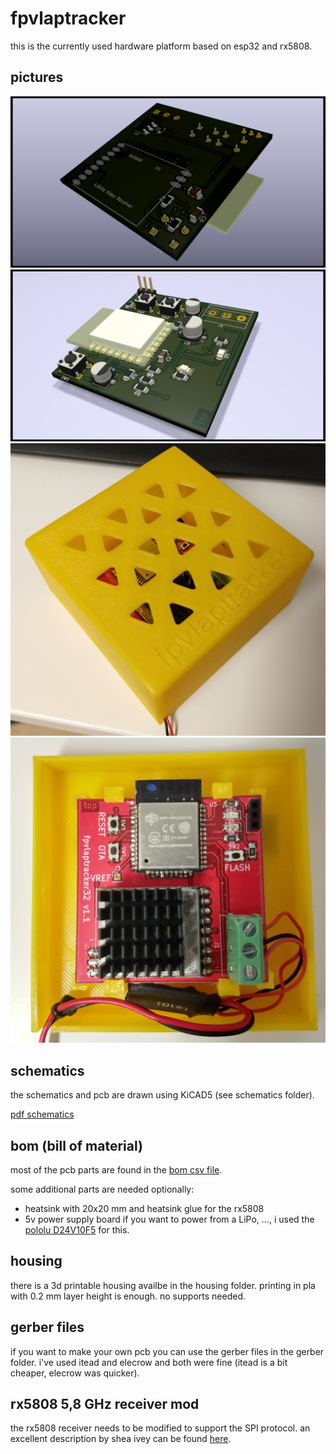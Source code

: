 # fpvlaptracker

this is the currently used hardware platform based on esp32 and rx5808.

## pictures

![3d printed case](https://raw.githubusercontent.com/warhog/fpvlaptracker/master/hardware-single-node/bottom.png)
![3d printed case opened](https://raw.githubusercontent.com/warhog/fpvlaptracker/master/hardware-single-node/top.png)
![3d printed case](https://raw.githubusercontent.com/warhog/fpvlaptracker/master/hardware-single-node/fpvlaptrackerunit.jpg)
![3d printed case opened](https://raw.githubusercontent.com/warhog/fpvlaptracker/master/hardware-single-node/fpvlaptrackerunit_open.jpg)

## schematics
the schematics and pcb are drawn using KiCAD5 (see schematics folder).

[pdf schematics](https://raw.githubusercontent.com/warhog/fpvlaptracker-hardware/master/fpvlaptracker32/schematics/schematic.pdf)

## bom (bill of material)

most of the pcb parts are found in the [bom csv file](https://github.com/warhog/fpvlaptracker-hardware/blob/master/fpvlaptracker32/fpvlaptracker32-bom.csv).

some additional parts are needed optionally:
* heatsink with 20x20 mm and heatsink glue for the rx5808
* 5v power supply board if you want to power from a LiPo, ..., i used the [pololu D24V10F5](https://www.pololu.com/product/2831) for this.

## housing

there is a 3d printable housing availbe in the housing folder. printing in pla with 0.2 mm layer height is enough. no supports needed.

## gerber files

if you want to make your own pcb you can use the gerber files in the gerber folder. i've used itead and elecrow and both were fine (itead is a bit cheaper, elecrow was quicker).

## rx5808 5,8 GHz receiver mod
the rx5808 receiver needs to be modified to support the SPI protocol.
an excellent description by shea ivey can be found [here](https://github.com/sheaivey/rx5808-pro-diversity/blob/master/docs/rx5808-spi-mod.md).

